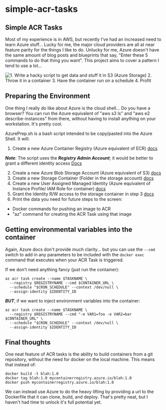 # simple-acr-tasks

## Simple ACR Tasks
Most of my experience is in AWS, but recently I've had an increased need to learn Azure stuff... Lucky for me, the major cloud providers are all at near feature parity for the things I like to do. Unlucky for me, Azure doesn't have the same amount of blog posts and blueprints that say, "Enter these 5 commands to do that thing you want". This project aims to cover a pattern I tend to use a lot...

![1. Write a hacky script to get data and stuff it in S3 (Azure Storage)
2. Throw it in a container
3. Have the container run on a schedule
4. Profit](SimpleLogger.drawio.png)

## Preparing the Environment
One thing I really do like about Azure is the cloud shell... Do you have a browser? You can run the Azure equivalent of "aws s3 ls" and "aws e2 describe-instances" from there, without having to install anything on your workstation. It's pretty cool.

AzurePrep.sh is a bash script intended to be copy/pasted into the Azure Shell. It will:
1. Create a new Azure Container Registry (Azure equivalent of ECR) [docs](https://docs.microsoft.com/en-us/azure/container-registry/container-registry-get-started-azure-cli)

  ***Note***: The script uses the ***Registry Admin Account***; it would be better to grant a different identity access [Docs](https://docs.microsoft.com/en-us/azure/container-registry/container-registry-repository-scoped-permissions)

2. Create a new Azure Blob Storage Account (Azure equivalent of S3) [docs](https://docs.microsoft.com/en-us/azure/storage/common/storage-account-create?tabs=azure-cli)
3. Create a new Storage Container (Folder in the storage account) [docs](https://docs.microsoft.com/en-us/azure/storage/blobs/blob-containers-cli)
4. Create a new User Assigned Managed Identity (Azure equivalent of Instance Profile/ IAM Role for container) [docs](https://docs.microsoft.com/en-us/azure/active-directory/managed-identities-azure-resources/how-manage-user-assigned-managed-identities?pivots=identity-mi-methods-azcli)
5. Grant the Identity R/W access to the storage container in step 3 [docs](https://docs.microsoft.com/en-us/azure/active-directory/managed-identities-azure-resources/howto-assign-access-cli)
6. Print the data you need for future steps to the screen:
  - Docker commands for pushing an image to ACR
  - "az" command for creating the ACR Task using that image

## Getting environmental variables into the container
Again, Azure docs don't provide much clarity... but you can use the `--cmd` switch to add in any parameters to be included with the `docker exec` command that executes when your ACR Task is triggered.


If we don't need anything fancy (just run the container):
```
az acr task create --name $TASKNAME \
  --registry $REGISTRYNAME --cmd $CONTAINER_URL \
  --schedule "$CRON_SCHEDULE" --context /dev/null \
  --assign-identity $IDENTITY_ID
```

***BUT***, if we want to inject environment variables into the container:
```
az acr task create --name $TASKNAME \
  --registry $REGISTRYNAME --cmd "-e VAR1=foo -e VAR2=bar $CONTAINER_URL" \
  --schedule "$CRON_SCHEDULE" --context /dev/null \
  --assign-identity $IDENTITY_ID
```
## Final thoughts
One neat feature of ACR tasks is the ability to build containers from a git repository, without the need for docker on the local machine. This means that instead of:
```
docker build -t blah:1.0
docker tag blah:1.0 mycontainerregistry.azure.io/blah:1.0
docker push mycontainerregistry.azure.io/blah:1.0
```
We can instead use Azure to do the heavy lifting by providing a url to the Dockerfile that it can clone, build, and deploy. That's pretty neat, but I haven't had time to unlock it's full potential yet.
